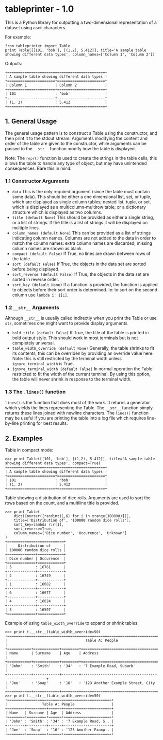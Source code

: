 # tableprinter - 1.0
This is a Python library for outputting a two-dimensional representation of a
dataset using ascii characters. 

For example:

    from tableprinter import Table
    print Table([[101, 'bob'], [(1,2), 5.412]], title='A sample table showing different data types', column_names=['Column 1', 'Column 2'])

Outputs:

    +=============================================+
    | A sample table showing different data types |
    +======================+======================+
    | Column 1             | Column 2             |
    +======================+======================+
    | 101                  : 'bob'                |
    +----------------------+----------------------+
    | (1, 2)               : 5.412                |
    +======================+======================+

## 1. General Usage
The general usage pattern is to construct a Table using the constructor, and then print it to the stdout stream. Arguments modifying the content and order of the table are given to the constructor, while arguments can be passed to the `__str__` function modify how the table is displayed.

Note: The `repr()` function is used to create the strings in the table cells, this allows the table to handle any type of object, but may have unintended consequences. Bare this in mind.

### 1.1 Constructor Arguments
- `data` This is the only required argument (since the table must contain some data). This should be either a one dimensional list, set, or tuple, which are displayed as single column tables; nested list, tuple, or set, which is displayed as a multicolumn-multirow table; or a dictionary structure which is displayed as two columns.
- `title (default None)` This should be provided as either a single string, or a list of strings. If the title is a list of strings it will be displayed on multiple lines.
- `column_names (default None)` This can be provided as a list of strings indicating column names. Columns are not added to the data in order to match the column names: extra column names are discarded, missing column names are shown as blank.
- `compact (default False)` If True, no lines are drawn between rows of the table.
- `sort (default False)` If True, the objects in the data set are sorted before being displayed.
- `sort_reverse (default False)` If True, the objects in the data set are sorted in reverse order.
- `sort_key (default None)` If a function is provided, the function is applied to objects before their sort order is determined. Ie: to sort on the second column use `lambda i: i[1]`.

### 1.2 `__str__` Arguments
Although `__str__` is usually called indirectly when you print the Table or use `str`, sometimes one might want to provide display arguments.
- `bold_title (default False)` If True, the title of the table is printed in bold output style. This should work in most terminals but is not completely universal.
- `table_width_override (default None)` Generally, the table shrinks to fit its contents, this can be overriden by providing an override value here. Note: this is still restricted by the terminal width unless `ignore_terminal_width` is True.
- `ignore_terminal_width (default False)` In normal operation the Table restricted to fit the width of the current terminal. By using this option, the table will never shrink in response to the terminal width.

### 1.3 The `.lines()` function
`lines()` is the function that does most of the work. It returns a generator which yields the lines representing the Table. The `__str__` function simply returns these lines joined with newline characters. The `lines()` function may be useful if you are printing the table into a log file which requires line-by-line printing for best results.

## 2. Examples
Table in compact mode:

    >>> print Table([[101, 'bob'], [(1,2), 5.412]], title='A sample table showing different data types', compact=True)
    +=============================================+
    | A sample table showing different data types |
    +======================+======================+
    | 101                  : 'bob'                |
    | (1, 2)               : 5.412                |
    +======================+======================+
  
Table showing a distribution of dice rolls. Arguments are used to sort the rows based on the count, and a multiline title is provided.

    >>> print Table(
        dict(Counter([randint(1,6) for i in xrange(100000)])),
        title=['Distribution of', '100000 random dice rolls'],
        sort_key=lambda r:r[1],
        sort_reverse=True,
        column_names=['Dice number', 'Occurence', 'Unknown']
    )
    +==========================+
    |     Distribution of      |
    | 100000 random dice rolls |
    +=============+============+
    | Dice number | Occurence  |
    +=============+============+
    | 5           : 16761      |
    +-------------+------------+
    | 2           : 16749      |
    +-------------+------------+
    | 1           : 16682      |
    +-------------+------------+
    | 6           : 16677      |
    +-------------+------------+
    | 4           : 16624      |
    +-------------+------------+
    | 3           : 16507      |
    +=============+============+

Example of using `table_width_override` to expand or shrink tables.

    >>> print t.__str__(table_width_override=90)
    +========================================================================================+
    |                                    Table A: People                                     |
    +===========+============+========+======================================================+
    | Name      | Surname    | Age    | Address                                              |
    +===========+============+========+======================================================+
    | 'John'    : 'Smith'    : '34'   : '7 Example Road, Suburb'                             |
    +-----------+------------+--------+------------------------------------------------------+
    | 'Joe'     : 'Soap'     : '16'   : '123 Another Example Street, City'                   |
    +===========+============+========+======================================================+
    >>> print t.__str__(table_width_override=50)
    +================================================+
    |                Table A: People                 |
    +========+=========+======+======================+
    | Name   | Surname | Age  | Address              |
    +========+=========+======+======================+
    | 'John' : 'Smith' : '34' : '7 Example Road, S.. |
    +--------+---------+------+----------------------+
    | 'Joe'  : 'Soap'  : '16' : '123 Another Examp.. |
    +========+=========+======+======================+
